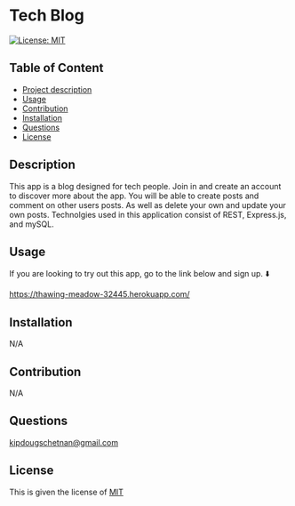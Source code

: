 
  # Tech Blog

  [![License: MIT](https://img.shields.io/badge/License-MIT-yellow.svg)](https://opensource.org/licenses/MIT)

  ## Table of Content
  - [Project description](#Description)
  - [Usage](#Usage)
  - [Contribution](#Contribution)
  - [Installation](#Installation)
  - [Questions](#Questions)
  - [License](#License)

  ## Description
  This app is a blog designed for tech people. Join in and create an account to discover more about the app. You will be able to create posts and comment on other users posts. As well as delete your own and update your own posts. Technolgies used in this application consist of REST, Express.js, and mySQL.

  ## Usage
  If you are looking to try out this app, go to the link below and sign up. ⬇️

  https://thawing-meadow-32445.herokuapp.com/

  ## Installation
  N/A

  ## Contribution
  N/A

  ## Questions
  kipdougschetnan@gmail.com

  ## License
  This is given the license of [MIT](https://choosealicense.com/licenses/mit/)

